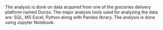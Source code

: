 The analysis is done on data acquired from one of the groceries delivery platform named Dunzo. 
The major analysis tools used for analyzing the data are: SQL, MS Excel, Python along with Pandas library.
The analysis is done using Jupyter Notebook.
